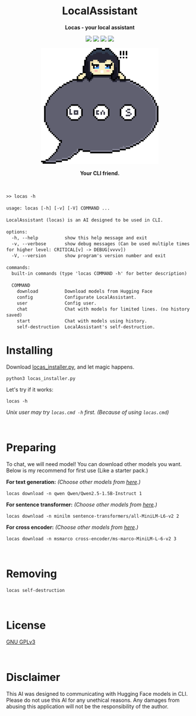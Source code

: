 <div align="center">

# LocalAssistant

**Locas - your local assistant**

[![][latest-release-shield]][latest-release-url]
[![][latest-commit-shield]][latest-commit-url]
[![][pypi-shield]][pypi-url]
[![][python-shield]][python-url]

[latest-release-shield]: https://badgen.net/github/release/Linos1391/LocalAssistant/development?icon=github
[latest-release-url]: https://github.com/Linos1391/LocalAssistant/releases/latest
[latest-commit-shield]: https://badgen.net/github/last-commit/Linos1391/LocalAssistant/main?icon=github
[latest-commit-url]: https://github.com/Linos1391/LocalAssistant/commits/main
[pypi-shield]: https://img.shields.io/badge/pypi-LocalAssistant-blue
[pypi-url]: https://pypi.org/project/LocalAssistant/
[python-shield]: https://img.shields.io/badge/python-3.10+-yellow
[python-url]: https://www.python.org/downloads/

![icon](https://github.com/Linos1391/LocalAssistant/blob/main/asset/icon.png?raw=true)

**Your CLI friend.**

</div>

<br>

```
>> locas -h

usage: locas [-h] [-v] [-V] COMMAND ...

LocalAssistant (locas) is an AI designed to be used in CLI.

options:
  -h, --help          show this help message and exit
  -v, --verbose       show debug messages (Can be used multiple times for higher level: CRITICAL[v] -> DEBUG[vvvv])
  -V, --version       show program's version number and exit

commands:
  built-in commands (type 'locas COMMAND -h' for better description)

  COMMAND
    download          Download models from Hugging Face
    config            Configurate LocalAssistant.
    user              Config user.
    chat              Chat with models for limited lines. (no history saved)
    start             Chat with models using history.
    self-destruction  LocalAssistant's self-destruction.
```

# Installing

Download [locas_installer.py](https://github.com/Linos1391/LocalAssistant/releases/download/v1.0.3/locas_installer.py), and let magic happens.
```
python3 locas_installer.py
```

Let's try if it works:
```
locas -h
```
*Unix user may try `locas.cmd -h` first. (Because of using `locas.cmd`)*

<br>

# Preparing

To chat, we will need model! You can download other models you want. Below is my recommend for first use (Like a starter pack.)

**For text generation:**
*(Choose other models from [here](https://huggingface.co/models?pipeline_tag=text-generation&library=safetensors&sort=trending).)*
```
locas download -n qwen Qwen/Qwen2.5-1.5B-Instruct 1
```

**For sentence transformer:**
*(Choose other models from [here](https://huggingface.co/sentence-transformers?sort_models=modified#models).)*
```
locas download -n minilm sentence-transformers/all-MiniLM-L6-v2 2
```

**For cross encoder:**
*(Choose other models from [here](https://huggingface.co/cross-encoder?sort_models=modified#models).)*
```
locas download -n msmarco cross-encoder/ms-marco-MiniLM-L-6-v2 3
```

<br>

# Removing

```
locas self-destruction
```

<br>

# License

[GNU GPLv3](LICENSE)

<br>

# Disclaimer

This AI was designed to communicating with Hugging Face models in CLI. Please do not use this AI for any unethical reasons. Any damages from abusing this application will not be the responsibility of the author.
